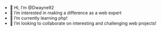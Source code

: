 - 👋 Hi, I’m @Dwayne92
- 👀 I’m interested in making a difference as a web expert
- 🌱 I’m currently learning php!
- 💞️ I’m looking to collaborate on interesting and challenging web projects!

<!---
Dwayne92/Dwayne92 is a ✨ special ✨ repository because its `README.md` (this file) appears on your GitHub profile.
You can click the Preview link to take a look at your changes.
--->
